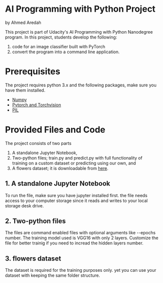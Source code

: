 # AI Programming with Python Project
by Ahmed Aredah

This project is part of Udacity's AI Programming with Python Nanodegree program. In this project, students develop the following:
1. code for an image classifier built with PyTorch
2. convert the program into a command line application.

# Prerequisites

The project requires python 3.x and the following packages, make sure you have them installed.

- [Numpy](https://numpy.org/install/)
- [Pytorch and Torchvision](https://pytorch.org/)
- [PIL](https://pypi.org/project/Pillow/2.2.1/)


# Provided Files and Code

The project consists of two parts
1. A standalone Jupyter Notebook,
2. Two-python files; train.py and predict.py with full functionality of training on a custom dataset or predicting using our own, and
3. A flowers dataset; it is downloadable from [here](https://s3.amazonaws.com/content.udacity-data.com/nd089/flower_data.tar.gz).

## 1. A standalone Jupyter Notebook

To run the file, make sure you have jupyter installed first. the file needs access to your computer storage since it reads and writes to your local storage desk drive.

## 2. Two-python files

The files are command enabled files with optional arguments like --epochs number.
The training model used is VGG16 with only 2 layers. Customize the file for better trainig if you need to incread the hidden layers number.

## 3. flowers dataset

The dataset is required for the training purposes only. yet you can use your dataset with keeping the same folder structure.


